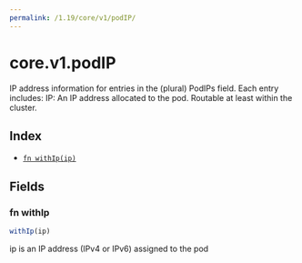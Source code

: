 ```yaml
---
permalink: /1.19/core/v1/podIP/
---
```


# core.v1.podIP

IP address information for entries in the (plural) PodIPs field. Each entry includes:
   IP: An IP address allocated to the pod. Routable at least within the cluster.

## Index

* [`fn withIp(ip)`](#fn-withip)

## Fields

### fn withIp

```ts
withIp(ip)
```

ip is an IP address (IPv4 or IPv6) assigned to the pod